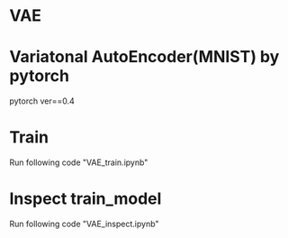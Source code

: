 # VAE
# Variatonal AutoEncoder(MNIST) by pytorch
pytorch ver==0.4

# Train
Run following code "VAE_train.ipynb"
# Inspect train_model
Run following code  "VAE_inspect.ipynb"
